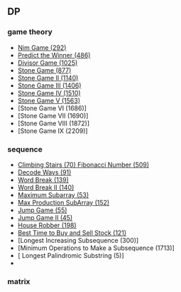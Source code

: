 ## DP

### game theory
- [Nim Game (292)](gametheory/NimGame.java)
- [Predict the Winner (486)](gametheory/PredicttheWinner.java)
- [Divisor Game (1025)](gametheory/DivisorGame.java)
- [Stone Game (877)](gametheory/StoneGame.java)
- [Stone Game II (1140)](gametheory/StoneGameII.java)
- [Stone Game III (1406)](gametheory/StoneGameIII.java)
- [Stone Game IV (1510)](gametheory/StoneGameIV.java)
- [Stone Game V (1563)](gametheory/StoneGameV.java)
- [Stone Game VI (1686)]
- [Stone Game VII (1690)]
- [Stone Game VIII (1872)]
- [Stone Game IX (2209)]

### sequence
- [ Climbing Stairs (70) Fibonacci Number (509)](sequence/ClimbingStairs.java)
- [ Decode Ways (91)](sequence/DecodeWays.java)
- [ Word Break (139)](sequence/WordBreak.java)
- [ Word Break II (140)](sequence/WordBreakII.java)
- [ Maximum Subarray (53)](sequence/MaximumSubarray.java)
- [ Max Production SubArray (152)](sequence/MaxProductionSubArray.java)
- [ Jump Game (55)](sequence/JumpGame.java)
- [ Jump Game II (45)](sequence/JumpGameII.java)
- [ House Robber (198)](sequence/HouseRobber.java)
- [ Best Time to Buy and Sell Stock (121)](sequence/BestTimeToBuyAndSellStock.java)
- [Longest Increasing Subsequence (300)]
- [Minimum Operations to Make a Subsequence (1713)]
- [ Longest Palindromic Substring (5)]
- 
### matrix